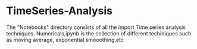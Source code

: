 # TimeSeries-Analysis
The "Notebooks" directory consists of all the import Time series analysis techniques.
Numericals,ipynb is the collection of different techiniques such as moving average, exponential smooothing,etc
